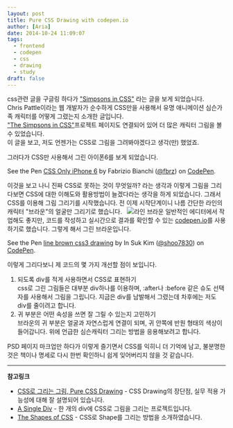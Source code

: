 ```yaml
---
layout: post
title: Pure CSS Drawing with codepen.io
author: [Aria]
date: 2014-10-24 11:09:07
tags:
  - frontend
  - codepen
  - css
  - drawing
  - study
draft: false
---
```


css관련 글을 구글링 하다가 ["Simpsons in CSS"](http://www.chrispattle.com/blog/simpsons-in-css/) 라는 글을 보게 되었습니다.  
Chris Pattle이라는 웹 개발자가 순수하게 CSS만을 사용해서 유명 애니메이션 심슨가족 캐릭터를 어떻게 그렸는지 소개한 글입니다.  
["The Simpsons in CSS"](http://pattle.github.io/simpsons-in-css/)프로젝트 페이지도 연결되어 있어 더 많은 캐릭터 그림을 볼 수 있었습니다.  
이 글을 보고, 저도 언젠가는 CSS로 그림을 그려봐야겠다고 생각(만) 했었죠.

그러다가 CSS만 사용해서 그린 아이폰6를 보게 되었습니다.

See the Pen [CSS Only iPhone 6](http://codepen.io/fbrz/pen/vlrnd/) by Fabrizio Bianchi ([@fbrz](http://codepen.io/fbrz)) on [CodePen](http://codepen.io).

이것을 보고 나니 진짜 CSS로 못하는 것이 무엇일까? 라는 생각과 이렇게 그림을 그리다보면 CSS에 대한 이해도와 활용방법이 늘겠다라는 생각을 하게 되었습니다. 그래서 CSS를 이용해 그림 그리기를 시작했습니다. 전 이제 시작단계이니 나름 간단한 라인의 캐릭터 "브라운"의 얼굴만 그리기로 했습니다.   ![라인 브라운](http://cfile6.uf.tistory.com/image/122ED13350319BB621F358) 일반적인 에디터에서 작업해도 좋지만, 코드를 작성하고 실시간으로 결과를 확인할 수 있는 [codepen.io](http://codepen.io/)를 사용하기로 했습니다. 그렇게 해서 그린 브라운입니다.

See the Pen [line brown css3 drawing](http://codepen.io/shoo7830/pen/jKqcv/) by In Suk Kim ([@shoo7830](http://codepen.io/shoo7830)) on [CodePen](http://codepen.io).

이렇게 그리다보니 제 코드의 몇 가지 개선할 점이 보입니다.

1.  되도록 div를 적게 사용하면서 CSS로 표현하기  
    css로 그린 그림들은 대부분 div하나를 이용하며, :after나 :before 같은 슈도 선택자를 사용해서 그림을 그립니다. 지금은 div를 남발해서 그렸는데 차후에는 저도 div를 줄이려고 합니다.
2.  귀 부분은 어떤 속성을 쓰면 잘 그릴 수 있는지 고민하기  
    브라운의 귀 부분은 얼굴과 자연스럽게 연결이 되며, 귀 안쪽에 반원 형태의 색상이 들어갑니다. 위에 언급한 심슨캐릭터 그리는 방법을 응용해보려고 합니다.

PSD 페이지 마크업만 하다가 이렇게 즐기면서 CSS를 익히니 더 기억에 남고, 불분명한 것은 책이나 명세로 다시 한번 확인하니 쉽게 잊어버리지 않을 것 같습니다.

* * *

**참고링크**

*   [CSS로 그리는 그림, Pure CSS Drawing](http://nuli.navercorp.com/sharing/blog/post/1132695) \- CSS Drawing의 장단점, 실무 적용 가능성에 대해 잘 설명되어 있습니다.
*   [A Single Div](http://a.singlediv.com/) \- 한 개의 div에 CSS로 그림을 그리는 프로젝트입니다.
*   [The Shapes of CSS](http://css-tricks.com/examples/ShapesOfCSS/) \- CSS로 Shape를 그리는 방법을 소개하였습니다.
